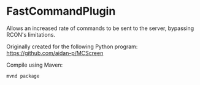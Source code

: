 # FastCommandPlugin
Allows an increased rate of commands to be sent to the server, bypassing RCON's limitations.

Originally created for the following Python program: https://github.com/aidan-p/MCScreen

Compile using Maven:
  ```bash
  mvnd package
